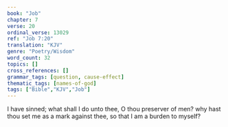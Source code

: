 ```yaml
---
book: "Job"
chapter: 7
verse: 20
ordinal_verse: 13029
ref: "Job 7:20"
translation: "KJV"
genre: "Poetry/Wisdom"
word_count: 32
topics: []
cross_references: []
grammar_tags: [question, cause-effect]
thematic_tags: [names-of-god]
tags: ["Bible","KJV","Job"]
---
```

I have sinned; what shall I do unto thee, O thou preserver of men? why hast thou set me as a mark against thee, so that I am a burden to myself?
